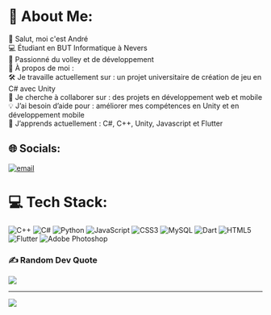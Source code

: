 # 💫 About Me:
👋 Salut, moi c'est André<br>💻 Étudiant en BUT Informatique à Nevers<br>🏐 Passionné du volley et de développement<br>📝 À propos de moi :<br>🛠️ Je travaille actuellement sur : un projet universitaire de création de jeu en C# avec Unity<br>🤝 Je cherche à collaborer sur : des projets en développement web et mobile<br>💡 J’ai besoin d’aide pour : améliorer mes compétences en Unity et en développement mobile<br>🌱 J’apprends actuellement : C#, C++, Unity, Javascript et Flutter


## 🌐 Socials:
[![email](https://img.shields.io/badge/Email-D14836?logo=gmail&logoColor=white)](mailto:andretincopumacahua@gmail.com) 

# 💻 Tech Stack:
![C++](https://img.shields.io/badge/c++-%2300599C.svg?style=for-the-badge&logo=c%2B%2B&logoColor=white) ![C#](https://img.shields.io/badge/c%23-%23239120.svg?style=for-the-badge&logo=csharp&logoColor=white) ![Python](https://img.shields.io/badge/python-3670A0?style=for-the-badge&logo=python&logoColor=ffdd54) ![JavaScript](https://img.shields.io/badge/javascript-%23323330.svg?style=for-the-badge&logo=javascript&logoColor=%23F7DF1E) ![CSS3](https://img.shields.io/badge/css3-%231572B6.svg?style=for-the-badge&logo=css3&logoColor=white) ![MySQL](https://img.shields.io/badge/mysql-4479A1.svg?style=for-the-badge&logo=mysql&logoColor=white) ![Dart](https://img.shields.io/badge/dart-%230175C2.svg?style=for-the-badge&logo=dart&logoColor=white) ![HTML5](https://img.shields.io/badge/html5-%23E34F26.svg?style=for-the-badge&logo=html5&logoColor=white) ![Flutter](https://img.shields.io/badge/Flutter-%2302569B.svg?style=for-the-badge&logo=Flutter&logoColor=white) ![Adobe Photoshop](https://img.shields.io/badge/adobe%20photoshop-%2331A8FF.svg?style=for-the-badge&logo=adobe%20photoshop&logoColor=white)


### ✍️ Random Dev Quote
![](https://quotes-github-readme.vercel.app/api?type=horizontal&theme=tokyonight)

---
[![](https://visitcount.itsvg.in/api?id=A-thepuma&icon=10&color=13)](https://visitcount.itsvg.in)

<!-- Proudly created with GPRM ( https://gprm.itsvg.in ) -->
